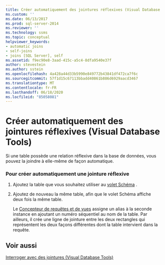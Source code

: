 ```yaml
---
title: Créer automatiquement des jointures réflexives (Visual Database Tools) | Microsoft Docs
ms.custom: ''
ms.date: 06/13/2017
ms.prod: sql-server-2014
ms.reviewer: ''
ms.technology: ssms
ms.topic: conceptual
helpviewer_keywords:
- automatic joins
- self-joins
- joins [SQL Server], self
ms.assetid: f9ec90e8-3aad-415c-a5c4-8dfa9540e37f
author: stevestein
ms.author: sstein
ms.openlocfilehash: 4a428a44d33b5990e849772b43841df472ca7f6c
ms.sourcegitcommit: 57f1d15c67113bbadd40861b886d6929aacd3467
ms.translationtype: MT
ms.contentlocale: fr-FR
ms.lasthandoff: 06/18/2020
ms.locfileid: "85058081"
---
```

# <a name="create-self-joins-automatically-visual-database-tools"></a>Créer automatiquement des jointures réflexives (Visual Database Tools)
  Si une table possède une relation réflexive dans la base de données, vous pouvez la joindre à elle-même de façon automatique.  
  
### <a name="to-create-a-self-join-automatically"></a>Pour créer automatiquement une jointure réflexive  
  
1.  Ajoutez la table que vous souhaitez utiliser au [volet Schéma](visual-database-tools.md) .  
  
2.  Ajoutez de nouveau la même table, afin que le volet Schéma affiche deux fois la même table.  
  
     Le [Concepteur de requêtes et de vues](query-and-view-designer-tools-visual-database-tools.md) assigne un alias à la seconde instance en ajoutant un numéro séquentiel au nom de la table. Par ailleurs, il crée une ligne de jointure entre les deux rectangles qui représentent les deux façons différentes dont la table intervient dans la requête.  
  
## <a name="see-also"></a>Voir aussi  
 [Interroger avec des jointures &#40;Visual Database Tools&#41;](query-with-joins-visual-database-tools.md)  
  
  
